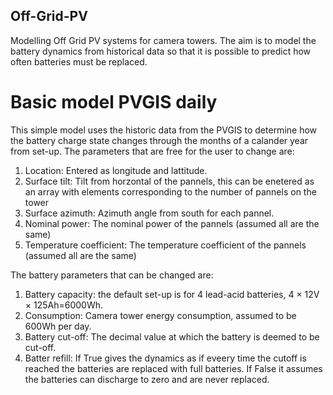 ## Off-Grid-PV
Modelling Off Grid PV systems for camera towers. The aim is to model the battery dynamics from historical data so that it is possible to predict how often batteries must be replaced.

# Basic model PVGIS daily
This simple model uses the historic data from the PVGIS to determine how the battery charge state changes through the months of a calander year from set-up.
The parameters that are free for the user to change are:
1. Location: Entered as longitude and lattitude.
2. Surface tilt: Tilt from horzontal of the pannels, this can be enetered as an array with elements corresponding to the number of pannels on the tower
3. Surface azimuth: Azimuth angle from south for each pannel.
4. Nominal power: The nominal power of the pannels (assumed all are the same)
5. Temperature coefficient: The temperature coefficient of the pannels (assumed all are the same)

The battery parameters that can be changed are:
1. Battery capacity: the default set-up is for 4 lead-acid batteries, 4 $\times$ 12V $\times$ 125Ah=6000Wh.
2. Consumption: Camera tower energy consumption, assumed to be 600Wh per day.
3. Battery cut-off: The decimal value at which the battery is deemed to be cut-off.
4. Batter refill: If True gives the dynamics as if eveery time the cutoff is reached the batteries are replaced with full batteries. If False it assumes the batteries can discharge to zero and are never replaced.
